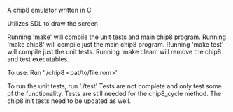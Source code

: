 A chip8 emulator written in C

Utilizes SDL to draw the screen

Running 'make' will compile the unit tests and main chip8 program.
Running 'make chip8' will compile just the main chip8 program.
Running 'make test' will compile just the unit tests.
Running 'make clean' will remove the chip8 and test executables.

To use:
Run './chip8 <pat/to/file.rom>'

To run the unit tests, run './test'
Tests are not complete and only test some of the functionality.
Tests are still needed for the chip8_cycle method.
The chip8 init tests need to be updated as well.

